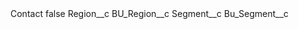 <?xml version="1.0" encoding="UTF-8"?>
<CustomMetadata xmlns="http://soap.sforce.com/2006/04/metadata" xmlns:xsi="http://www.w3.org/2001/XMLSchema-instance" xmlns:xsd="http://www.w3.org/2001/XMLSchema">
    <label>Contact</label>
    <protected>false</protected>
    <values>
        <field>Region__c</field>
        <value xsi:type="xsd:string">BU_Region__c</value>
    </values>
    <values>
        <field>Segment__c</field>
        <value xsi:type="xsd:string">Bu_Segment__c</value>
    </values>
</CustomMetadata>
